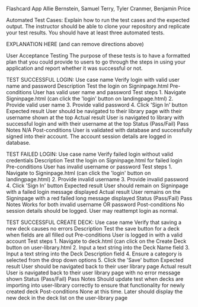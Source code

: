 Flashcard App
Allie Bernstein, Samuel Terry, Tyler Cranmer, Benjamin Price

Automated Test Cases: Explain how to run the test cases and the expected output. The instructor should be able to clone your repository and replicate your test results. You should have at least three automated tests.

EXPLANATION HERE (and can remove directions above)

User Acceptance Testing The purpose of these tests is to have a formatted plan that you could provide to users to go through the steps in using your application and report whether it was successful or not.

TEST SUCCESSFUL LOGIN:
  Use case name
      Verify login with valid user name and password
  Description
      Test the login on Signinpage.html
  Pre-conditions
      User has valid user name and password
  Test steps
      1. Navigate Signinpage.html (can click the 'login' button on landingpage.html)
      2. Provide valid user name
      3. Provide valid password
      4. Click 'Sign In' button
  Expected result
      User should be navigated to their library page with their username shown at the top
  Actual result
      User is navigated to library with successful login and with their username at the top
  Status (Pass/Fail)
      Pass
  Notes
      N/A
  Post-conditions
      User is validated with database and successfully signed into their account.
      The account session details are logged in database.

TEST FAILED LOGIN:
  Use case name
      Verify failed login without valid credentials
  Description
      Test the login on Signinpage.html for failed login
  Pre-conditions
    User has invalid username or password
  Test steps
    1. Navigate to Signinpage.html (can click the 'login' button on landingpage.html)
    2. Provide invalid username
    3. Provide invalid password
    4. Click 'Sign In' button
  Expected result
    User should remain on Signinpage with a failed login message displayed
  Actual result
    User remains on the Signinpage with a red failed long message displayed
  Status (Pass/Fail)
    Pass
  Notes
    Works for both invalid username OR password
  Post-conditions
    No session details should be logged.  User may reattempt login as normal.

TEST SUCCESSFUL CREATE DECK:
  Use case name
    Verify that saving a new deck causes no errors
  Description
    Test the save button for a deck when fields are all filled out
  Pre-conditions
    User is logged in with a valid account
  Test steps
    1. Navigate to deck.html (can click on the Create Deck button on user-library.html
    2. Input a text string into the Deck Name field
    3. Input a text string into the Deck Description field
    4. Ensure a category is selected from the drop down options
    5. Click the 'Save' button
  Expected result
    User should be navigated back to their user library page
  Actual result
    User is navigated back to their user library page with no error message shown
  Status (Pass/Fail)
    Pass
  Notes
    Should update test when decks are importing into user-library correctly to ensure that functionality for newly created deck
  Post-conditions
    None at this time.  Later should display the new deck in the deck list on the user-library page
